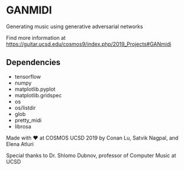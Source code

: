 # GANMIDI
Generating music using generative adversarial networks

Find more information at https://guitar.ucsd.edu/cosmos9/index.php/2019_Projects#GANmidi

## Dependencies
* tensorflow
* numpy
* matplotlib.pyplot
* matplotlib.gridspec
* os
* os/listdir
* glob
* pretty_midi
* librosa

Made with ❤ at COSMOS UCSD 2019 by Conan Lu, Satvik Nagpal, and Elena Atluri

Special thanks to Dr. Shlomo Dubnov, professor of Computer Music at UCSD
